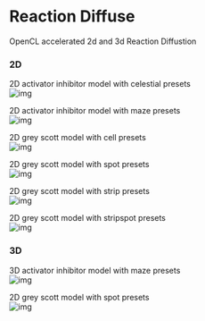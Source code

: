 # Reaction Diffuse

OpenCL accelerated 2d and 3d Reaction Diffustion

### 2D

2D activator inhibitor model with celestial presets  
![img](/imgs/2d-act-inhib-celestial.png)

2D activator inhibitor model with maze presets  
![img](/imgs/2d-act-inhib-maze.png)

2D grey scott model with cell presets  
![img](/imgs/2d-grey-scot-cell.png)

2D grey scott model with spot presets  
![img](/imgs/2d-grey-scot-spot.png)

2D grey scott model with strip presets  
![img](/imgs/2d-grey-scot-strip.png)

2D grey scott model with stripspot presets  
![img](/imgs/2d-grey-scot-stripspot.png)

### 3D

3D activator inhibitor model with maze presets  
![img](/imgs/3d-act-inv-maze.png)

2D grey scott model with spot presets  
![img](/imgs/3d-grey-scot-spot.png)